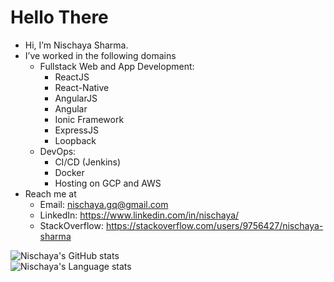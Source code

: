 # Hello There
- Hi, I’m Nischaya Sharma.
- I’ve worked in the following domains 
   - Fullstack Web and App Development:
      - ReactJS
      - React-Native
      - AngularJS
      - Angular
      - Ionic Framework
      - ExpressJS
      - Loopback
    - DevOps:
      - CI/CD (Jenkins)
      - Docker
      - Hosting on GCP and AWS
- Reach me at 
   - Email: nischaya.gq@gmail.com
   - LinkedIn: https://www.linkedin.com/in/nischaya/
   - StackOverflow: https://stackoverflow.com/users/9756427/nischaya-sharma


![Nischaya's GitHub stats](https://github-readme-stats.vercel.app/api?username=NischayaSharma&show_icons=true&theme=dark)
<br>
![Nischaya's Language stats](https://github-readme-stats-eight-theta.vercel.app/api/top-langs/?username=NischayaSharma&layout=compact&lang_count=8&theme=dark)



